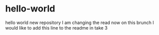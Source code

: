 # hello-world
hello world new repository
I am changing the read now on this brunch
I would like to add this line to the readme in take 3
